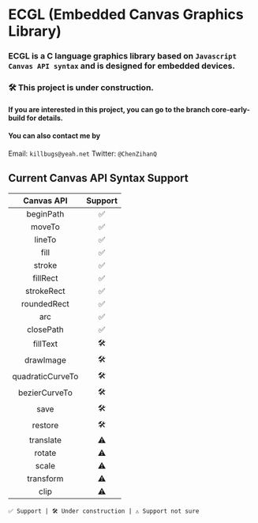 
# ECGL (Embedded Canvas Graphics Library)

### ECGL is a C language graphics library based on ``Javascript Canvas API syntax`` and is designed for embedded devices.

### 🛠️ This project is under construction.

#### If you are interested in this project, you can go to the branch core-early-build for details.

#### You can also contact me by

Email: ``killbugs@yeah.net``   Twitter: ``@ChenZihanQ``

## Current Canvas API Syntax Support

|    Canvas API    | Support |
| :--------------: | :-----: |
|    beginPath    |   ✅   |
|      moveTo      |   ✅   |
|      lineTo      |   ✅   |
|       fill       |   ✅   |
|      stroke      |   ✅   |
|     fillRect     |   ✅   |
|    strokeRect    |   ✅   |
|   roundedRect   |   ✅   |
|       arc       |   ✅   |
|    closePath    |   ✅   |
|     fillText     |  🛠️  |
|    drawImage    |  🛠️  |
| quadraticCurveTo |  🛠️  |
|  bezierCurveTo  |  🛠️  |
|       save       |  🛠️  |
|     restore     |  🛠️  |
|    translate    |  ⚠️  |
|      rotate      |  ⚠️  |
|      scale      |  ⚠️  |
|    transform    |  ⚠️  |
|       clip       |  ⚠️  |

``✅ Support | 🛠️ Under construction | ⚠️ Support not sure``
